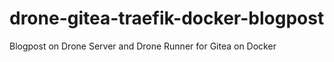 # drone-gitea-traefik-docker-blogpost
Blogpost on Drone Server and Drone Runner for Gitea on Docker
